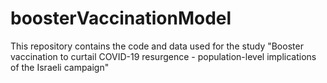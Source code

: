# boosterVaccinationModel
This repository contains the code and data used for the study "Booster vaccination to curtail COVID-19 resurgence - population-level implications of the Israeli campaign"
